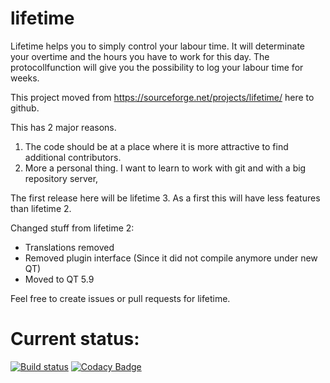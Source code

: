 # lifetime
Lifetime helps you to simply control your labour time. It will determinate your overtime and the hours you have to work for this day. The protocollfunction will give you the possibility to log your labour time for weeks.

This project moved from https://sourceforge.net/projects/lifetime/ here to github. 

This has 2 major reasons. 

1. The code should be at a place where it is more attractive to find additional contributors.
2. More a personal thing. I want to learn to work with git and with a big repository server,

The first release here will be lifetime 3. As a first this will have less features than lifetime 2.

Changed stuff from lifetime 2:

- Translations removed
- Removed plugin interface (Since it did not compile anymore under new QT)
- Moved to QT 5.9

Feel free to create issues or pull requests for lifetime.

# Current status:

[![Build status](https://ci.appveyor.com/api/projects/status/lhbe77l3ra5mk3y8?svg=true)](https://ci.appveyor.com/project/AngelM1981/lifetime)
[![Codacy Badge](https://api.codacy.com/project/badge/Grade/0130c060629e4239a3effc7a6994dc35)](https://www.codacy.com/app/fritzmark/lifetime?utm_source=github.com&amp;utm_medium=referral&amp;utm_content=fritzmark/lifetime&amp;utm_campaign=Badge_Grade)
